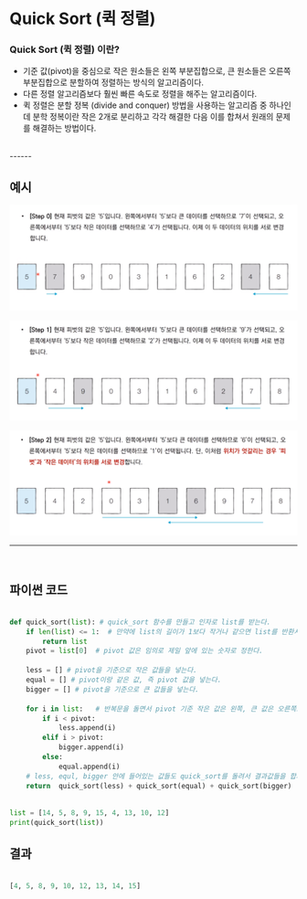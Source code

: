 # Quick Sort (퀵 정렬)



###  Quick Sort (퀵 정렬) 이란?

- 기준 값(pivot)을 중심으로 작은 원소들은 왼쪽 부분집합으로, 큰 원소들은 오른쪽 부분집합으로 분할하여 정렬하는 방식의 알고리즘이다. 
- 다른 정렬 알고리즘보다 훨씬 빠른 속도로 정렬을 해주는 알고리즘이다.
- 퀵 정렬은 분할 정복 (divide and conquer) 방법을 사용하는 알고리즘 중 하나인데 분학 정복이란 작은 2개로 분리하고 각각 해결한 다음 이를 합쳐서 원래의 문제를 해결하는 방법이다.
<br/>
------
<br/>


## 예시

![01](Quick_Sort.assets/01.png)

![02](Quick_Sort.assets/02.png)

![03](Quick_Sort.assets/03.png)

------



<br/>

## 파이썬 코드

```python

def quick_sort(list): # quick_sort 함수를 만들고 인자로 list를 받는다.
    if len(list) <= 1:  # 만약에 list의 길이가 1보다 작거나 같으면 list를 반환시킨다.
        return list
    pivot = list[0]  # pivot 값은 임의로 제일 앞에 있는 숫자로 정한다.
    
    less = [] # pivot을 기준으로 작은 값들을 넣는다.
    equal = [] # pivot이랑 같은 값, 즉 pivot 값을 넣는다.
    bigger = [] # pivot을 기준으로 큰 값들을 넣는다.
    
    for i in list:   # 반복문을 돌면서 pivot 기준 작은 값은 왼쪽, 큰 값은 오른쪽으로 이동시켜준다. 
        if i < pivot:
            less.append(i)
        elif i > pivot:
            bigger.append(i)
        else: 
            equal.append(i)
    # less, equl, bigger 안에 들어있는 값들도 quick_sort를 돌려서 결과값들을 합쳐서 결과를 보여준다.
    return  quick_sort(less) + quick_sort(equal) + quick_sort(bigger)

```



```python

list = [14, 5, 8, 9, 15, 4, 13, 10, 12]
print(quick_sort(list))

```



## 결과

```python

[4, 5, 8, 9, 10, 12, 13, 14, 15]

```

